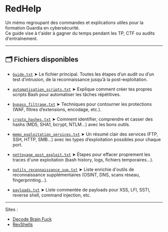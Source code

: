 # RedHelp

Un mémo regroupant des commandes et explications utiles pour la formation Guardia en cybersécurité.  
Ce guide vise à t'aider à gagner du temps pendant les TP, CTF ou audits d'entraînement.

---

## 🗂️ Fichiers disponibles

- [`Guide.txt`](./Guide.txt)
  ➤ Le fichier principal. Toutes les étapes d’un audit ou d’un test d’intrusion, de la reconnaissance jusqu’à la post-exploitation.

- [`automatisation_scripts.txt`](./automatisation_scripts.txt)
  ➤ Explique comment créer tes propres scripts Bash pour automatiser les tâches répétitives.

- [`bypass_filtrage.txt`](./bypass_filtrage.txt)
  ➤ Techniques pour contourner les protections (WAF, filtres d’extensions, encodage, etc.).

- [`crypto_hashes.txt`](./crypto_hashes.txt)
  ➤ Comment identifier, comprendre et casser des hashs (MD5, SHA1, bcrypt, NTLM…) avec les bons outils.

- [`memo_exploitation_services.txt`](./memo_exploitation_services.txt)
  ➤ Un résumé clair des services (FTP, SSH, HTTP, SMB…) avec les types d’exploitation possibles pour chaque port.

- [`nettoyage_post_exploit.txt`](./nettoyage_post_exploit.txt)
  ➤ Étapes pour effacer proprement les traces d'une exploitation (bash history, logs, fichiers temporaires…).

- [`outils_reconnaissance_sup.txt`](./outils_reconnaissance_sup.txt)
  ➤ Liste enrichie d'outils de reconnaissance supplémentaires (OSINT, DNS, scans réseau, fingerprinting…).

- [`payloads.txt`](./payloads.txt)
  ➤ Liste commentée de payloads pour XSS, LFI, SSTI, reverse shell, command injection, etc.

---

Sites :
- [Decode Brain Fuck](https://brainfuck.rmjtromp.dev/)
- [RevShells](https://www.revshells.com/)
